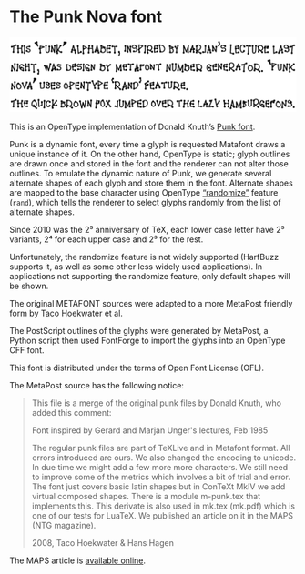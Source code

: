 The Punk Nova font
==================

![Sample](sample.png)

This is an OpenType implementation of Donald Knuth’s
[Punk font][1].

Punk is a dynamic font, every time a glyph is requested Matafont draws
a unique instance of it. On the other hand, OpenType is static; glyph
outlines are drawn once and stored in the font and the renderer can not
alter those outlines. To emulate the dynamic nature of Punk, we generate
several alternate shapes of each glyph and store them in the font.
Alternate shapes are mapped to the base character using OpenType
[“randomize”][2] feature (`rand`), which tells the renderer to select
glyphs randomly from the list of alternate shapes.

Since 2010 was the 2⁵ anniversary of TeX, each lower case letter have 2⁵
variants, 2⁴ for each upper case and 2³ for the rest.

Unfortunately, the randomize feature is not widely supported (HarfBuzz
supports it, as well as some other less widely used applications).
In applications not supporting the randomize feature, only default shapes
will be shown.

The original METAFONT sources were adapted to a more MetaPost friendly
form by Taco Hoekwater et al.

The PostScript outlines of the glyphs were generated by MetaPost, a
Python script then used FontForge to import the glyphs into an OpenType
CFF font.

This font is distributed under the terms of Open Font License (OFL).

The MetaPost source has the following notice:

> This file is a merge of the original punk files by Donald Knuth, who
> added this comment:
>
>   Font inspired by Gerard and Marjan Unger's lectures,
>   Feb 1985
>
> The regular punk files are part of TeXLive and in Metafont format. All
> errors introduced are ours. We also changed the encoding to unicode. In
> due time we might add a few more more characters. We still need to
> improve some of the metrics which involves a bit of trial and error. The
> font just covers basic latin shapes but in ConTeXt MkIV we add virtual
> composed shapes. There is a module m-punk.tex that implements this. This
> derivate is also used in mk.tex (mk.pdf) which is one of our tests for
> LuaTeX. We published an article on it in the MAPS (NTG magazine).
>
> 2008, Taco Hoekwater & Hans Hagen

The MAPS article is [available online][3].

[1]: http://tug.org/TUGboat/Articles/tb09-2/tb21knut.pdf
[2]: http://www.microsoft.com/typography/otspec/features_pt.htm#rand
[3]: http://www.ntg.nl/maps/37/
